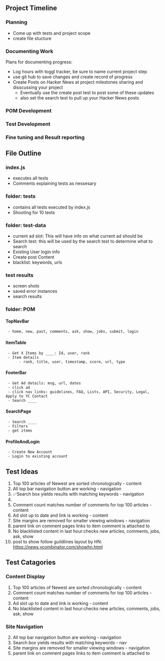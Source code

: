 
## Project Timeline
### Planning
 - Come up with tests and project scope
 - create file stucture
### Documenting Work
 Plans for documenting progress:
 - Log hours with toggl tracker, be sure to name current project step
 - use git hub to save changes and create record of progress
 - Create Posts on Hacker News at project milestones sharing and disscussing your project 
     - Eventually use the create post test to post some of these updates
     - also set the search test to pull up your Hacker News posts
### POM Development
### Test Development
### Fine tuning and Result reporting

## File Outline
### index.js
 - executes all tests
 - Comments explaining tests as nessesary
### folder: tests
 - contains all tests executed by index.js
 - Shooting for 10 tests
### folder: test-data
 - current ad slot: This will have info on what current ad should be
 - Search test: this will be used by the search test to determine what to search
 - Existing User login info
 - Create post Content
 - blacklist: keywords, urls
### test results
 - screen shots
 - saved error instances
 - search results 
### folder: POM
#### TopNavBar
     - home, new, past, comments, ask, show, jobs, submit, login
#### ItemTable
     - Get X Items by ____: Id, user, rank
     - Item details
          - rank, title, user, timestamp, score, url, type
#### FooterBar
     - Get Ad details: msg, url, dates
     - click ad
     - click nav links: guidelines, FAQ, Lists, API, Security, Legal, Apply to YC Contact
     - Search ____
#### SearchPage
     - Search ____
     - Filters
     - get items
#### ProfileAndLogin
     - Create New Account
     - Login to existing account

## Test Ideas
 1. Top 100 articles of Newest are sorted chronologically - content
 2. All top bar navigation button are working - navigation
 3. ✅Search box yields results with matching keywords - navigation
 4. 
 8. Comment count matches number of comments for top 100 articles - content
 9. Ad slot up to date and link is working - content
 10. Site margins are removed for smaller viewing windows - navigation
 11. parent link on comment pages links to item comment is attached to
 12. No blacklisted content in last hour:checks new articles, comments, jobs, ask, show
 13. post to show follow guildlines layout by HN: https://news.ycombinator.com/showhn.html

 ## Test Catagories
 ### Content Display
 1. Top 100 articles of Newest are sorted chronologically - content
 8. Comment count matches number of comments for top 100 articles - content
 9. Ad slot up to date and link is working - content
 12. No blacklisted content in last hour:checks new articles, comments, jobs, ask, show
 ### Site Navigation
 2. All top bar navigation button are working - navigation
 3. Search box yields results with matching keywords - nav
 10. Site margins are removed for smaller viewing windows - navigation
 11. parent link on comment pages links to item comment is attached to
 
